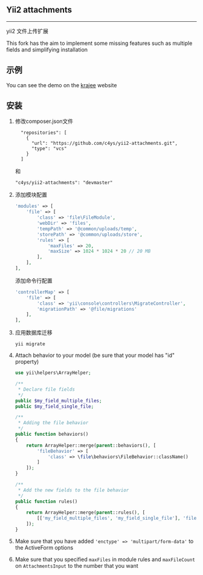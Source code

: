 ## Yii2 attachments
-----------

yii2 文件上传扩展

This fork has the aim to implement some missing features such as multiple fields and simplifying installation

示例
----
You can see the demo on the [krajee](http://plugins.krajee.com/file-input/demo) website

安装
------------

1. 修改composer.json文件
	
	```
      "repositories": [
        {
          "url": "https://github.com/c4ys/yii2-attachments.git",
          "type": "vcs"
        }
      ]
    ```
    
    和
    
    ```
    "c4ys/yii2-attachments": "devmaster"
    ```
	
	

2.  添加模块配置
	
	```php
	'modules' => [
		'file' => [
			'class' => 'file\FileModule',
			'webDir' => 'files',
			'tempPath' => '@common/uploads/temp',
			'storePath' => '@common/uploads/store',
			'rules' => [ 
				'maxFiles' => 20,
				'maxSize' => 1024 * 1024 * 20 // 20 MB
			],
		],
	],
	```
	
	添加命令行配置
	
	```php
	'controllerMap' => [
		'file' => [
			'class' => 'yii\console\controllers\MigrateController',
			'migrationPath' => '@file/migrations'
		],
	],
    ```

3. 应用数据库迁移

	```
	yii migrate
	```

4. Attach behavior to your model (be sure that your model has "id" property)
	
	```php
	use yii\helpers\ArrayHelper;
	
	/**
	 * Declare file fields
	 */
	public $my_field_multiple_files;
	public $my_field_single_file;

	/**
	 * Adding the file behavior
	 */
	public function behaviors()
	{
		return ArrayHelper::merge(parent::behaviors(), [
			'fileBehavior' => [
				'class' => \file\behaviors\FileBehavior::className()
			]
		]);
	}
	
	/**
	 * Add the new fields to the file behavior
	 */
	public function rules()
    {
        return ArrayHelper::merge(parent::rules(), [
			[['my_field_multiple_files', 'my_field_single_file'], 'file'],
        ]);
    }
	```
	
5. Make sure that you have added `'enctype' => 'multipart/form-data'` to the ActiveForm options
	
6. Make sure that you specified `maxFiles` in module rules and `maxFileCount` on `AttachmentsInput` to the number that you want

